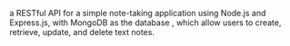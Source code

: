  a RESTful API for a simple note-taking application using Node.js and Express.js, with MongoDB as the database , which 
 allow users to create, retrieve, update, and delete text notes.
 

